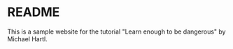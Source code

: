 <h1>README</h1>
<p>This is a sample website for the tutorial "Learn enough to be dangerous" by Michael Hartl.</p>